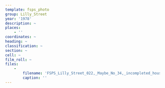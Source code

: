 ```yaml
---
template: fsps_photo
group: Lilly_Street
year: '1978'
description: ~
places:
    - ''
coordinates: ~
heading: ~
classification: ~
section: ~
cell: ~
film_roll: ~
files:
    -
        filename: 'FSPS_Lilly_Street_022,_Maybe_No_34,_incompleted_house,_17-10-M,_1978.png'
        caption: ''
---
```


